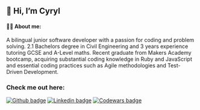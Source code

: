 ## 👋 Hi, I’m Cyryl

#### 👨‍💻 About me:
A bilingual junior software developer with a passion for coding and problem solving. 2.1 Bachelors degree in Civil Engineering and 3 years experience tutoring GCSE and A-Level maths. Recent graduate from Makers Academy bootcamp, acquiring substantial coding knowledge in Ruby and JavaScript and essential coding practices such as Agile methodologies and Test-Driven Development.

### Check me out here:
<a href="https://github.com/CyrylG/CV" target="_blank"><img src="https://img.shields.io/badge/-github_cv-56A700?logo=github&logoColor=white&style=for-the-badge" alt="Github badge" /></a>
<a href="https://www.linkedin.com/in/cyryl-gotkowicz-382bb0194/" target="_blank"><img src="https://img.shields.io/badge/-LinkedIn-0A66C2?logo=linkedin&style=for-the-badge" alt="Linkedin badge" /></a>
<a href="https://www.codewars.com/users/CyrylG" target="_blank"><img src="https://img.shields.io/badge/-codewars-B1361E?logo=codewars&logoColor=white&style=for-the-badge" alt="Codewars badge" /></a>

<!---
CyrylG/CyrylG is a ✨ special ✨ repository because its `README.md` (this file) appears on your GitHub profile.
You can click the Preview link to take a look at your changes.
--->
